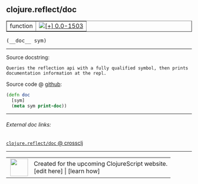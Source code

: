 ## clojure.reflect/doc



 <table border="1">
<tr>
<td>function</td>
<td><a href="https://github.com/cljsinfo/cljs-api-docs/tree/0.0-1503"><img valign="middle" alt="[+] 0.0-1503" title="Added in 0.0-1503" src="https://img.shields.io/badge/+-0.0--1503-lightgrey.svg"></a> </td>
</tr>
</table>


 <samp>
(__doc__ sym)<br>
</samp>

---





Source docstring:

```
Queries the reflection api with a fully qualified symbol, then prints
documentation information at the repl.
```


Source code @ [github](https://github.com/clojure/clojurescript/blob/r2030/src/cljs/clojure/reflect.cljs#L44-L48):

```clj
(defn doc
  [sym]
  (meta sym print-doc))
```

<!--
Repo - tag - source tree - lines:

 <pre>
clojurescript @ r2030
└── src
    └── cljs
        └── clojure
            └── <ins>[reflect.cljs:44-48](https://github.com/clojure/clojurescript/blob/r2030/src/cljs/clojure/reflect.cljs#L44-L48)</ins>
</pre>

-->

---



###### External doc links:

[`clojure.reflect/doc` @ crossclj](http://crossclj.info/fun/clojure.reflect.cljs/doc.html)<br>

---

 <table>
<tr><td>
<img valign="middle" align="right" width="48px" src="http://i.imgur.com/Hi20huC.png">
</td><td>
Created for the upcoming ClojureScript website.<br>
[edit here] | [learn how]
</td></tr></table>

[edit here]:https://github.com/cljsinfo/cljs-api-docs/blob/master/cljsdoc/clojure.reflect/doc.cljsdoc
[learn how]:https://github.com/cljsinfo/cljs-api-docs/wiki/cljsdoc-files

<!--

This information was too distracting to show to readers, but I'll leave it
commented here since it is helpful to:

- pretty-print the data used to generate this document
- and show how to retrieve that data



The API data for this symbol:

```clj
{:ns "clojure.reflect",
 :name "doc",
 :signature ["[sym]"],
 :history [["+" "0.0-1503"]],
 :type "function",
 :full-name-encode "clojure.reflect/doc",
 :source {:code "(defn doc\n  [sym]\n  (meta sym print-doc))",
          :title "Source code",
          :repo "clojurescript",
          :tag "r2030",
          :filename "src/cljs/clojure/reflect.cljs",
          :lines [44 48]},
 :full-name "clojure.reflect/doc",
 :docstring "Queries the reflection api with a fully qualified symbol, then prints\ndocumentation information at the repl."}

```

Retrieve the API data for this symbol:

```clj
;; from Clojure REPL
(require '[clojure.edn :as edn])
(-> (slurp "https://raw.githubusercontent.com/cljsinfo/cljs-api-docs/catalog/cljs-api.edn")
    (edn/read-string)
    (get-in [:symbols "clojure.reflect/doc"]))
```

-->
